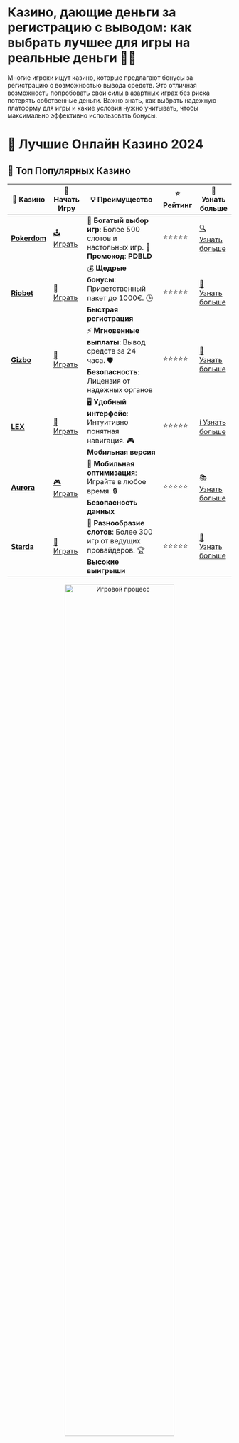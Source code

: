 # **Казино, дающие деньги за регистрацию с выводом: как выбрать лучшее для игры на реальные деньги 💸🎰**

Многие игроки ищут казино, которые предлагают бонусы за регистрацию с возможностью вывода средств. Это отличная возможность попробовать свои силы в азартных играх без риска потерять собственные деньги. Важно знать, как выбрать надежную платформу для игры и какие условия нужно учитывать, чтобы максимально эффективно использовать бонусы.

# 🎰 Лучшие Онлайн Казино 2024

## 🌟 Топ Популярных Казино

| 🎲 **Казино** | 🔗 **Начать Игру** | 💡 **Преимущество** | ⭐ **Рейтинг** | 🔗 **Узнать больше** |
|--------------|---------------------|---------------------|----------------|----------------------|
| [**Pokerdom**](https://brandplay.link/4k77v2yx) | [🕹️ Играть](https://brandplay.link/4k77v2yx) | 🎉 **Богатый выбор игр**: Более 500 слотов и настольных игр. 🎁 **Промокод**: **PDBLD** | ⭐⭐⭐⭐⭐ | [🔍 Узнать больше](https://brandplay.link/4k77v2yx) |
| [**Riobet**](https://brandplay.link/7xBLTPyj) | [🎰 Играть](https://brandplay.link/7xBLTPyj) | 💰 **Щедрые бонусы**: Приветственный пакет до 1000€. 🕒 **Быстрая регистрация** | ⭐⭐⭐⭐⭐ | [📖 Узнать больше](https://brandplay.link/7xBLTPyj) |
| [**Gizbo**](https://brandplay.link/bprXw4YV) | [🎲 Играть](https://brandplay.link/bprXw4YV) | ⚡ **Мгновенные выплаты**: Вывод средств за 24 часа. 🛡️ **Безопасность**: Лицензия от надежных органов | ⭐⭐⭐⭐⭐ | [📝 Узнать больше](https://brandplay.link/bprXw4YV) |
| [**LEX**](https://brandplay.link/zW4hdDFV) | [🤑 Играть](https://brandplay.link/zW4hdDFV) | 🖥️ **Удобный интерфейс**: Интуитивно понятная навигация. 🎮 **Мобильная версия** | ⭐⭐⭐⭐⭐ | [ℹ️ Узнать больше](https://brandplay.link/zW4hdDFV) |
| [**Aurora**](https://10trafic-stat2.com/click/668546556bcc6313411604bd/6766/13032/subaccount) | [🎮 Играть](https://10trafic-stat2.com/click/668546556bcc6313411604bd/6766/13032/subaccount) | 📱 **Мобильная оптимизация**: Играйте в любое время. 🔒 **Безопасность данных** | ⭐⭐⭐⭐⭐ | [📚 Узнать больше](https://10trafic-stat2.com/click/668546556bcc6313411604bd/6766/13032/subaccount) |
| [**Starda**](https://brandplay.link/fB7xwRFL) | [🎯 Играть](https://brandplay.link/fB7xwRFL) | 🎰 **Разнообразие слотов**: Более 300 игр от ведущих провайдеров. 🏆 **Высокие выигрыши** | ⭐⭐⭐⭐⭐ | [🔎 Узнать больше](https://brandplay.link/fB7xwRFL) |

<div align="center">
    <img src="https://i.pinimg.com/originals/87/9e/b9/879eb9354dd0699582408b68f2e253b2.gif" alt="Игровой процесс" width="70%">
</div>

## 💎 Лучшие Бонусы и Акции

| 🎲 **Казино** | 🔗 **Начать Игру** | 💡 **Преимущество** | ⭐ **Рейтинг** | 🔗 **Узнать больше** |
|--------------|---------------------|---------------------|----------------|----------------------|
| [**Kometa**](https://brandplay.link/8ZymQJV8) | [🎰 Играть](https://brandplay.link/8ZymQJV8) | 🎁 **Эксклюзивные бонусы**: Регулярные акции и промо. 🔄 **Программы лояльности** | ⭐⭐⭐⭐☆ | [🔍 Узнать больше](https://brandplay.link/8ZymQJV8) |
| [**R7**](https://brandplay.link/bMd3Yjsw) | [🕹️ Играть](https://brandplay.link/bMd3Yjsw) | 🕒 **Круглосуточная поддержка**: Всегда на связи. 💸 **Высокие лимиты** | ⭐⭐⭐⭐☆ | [📖 Узнать больше](https://brandplay.link/bMd3Yjsw) |
| [**7K**](https://brandplay.link/BvQyFShp) | [🎲 Играть](https://brandplay.link/BvQyFShp) | 🌟 **Эксклюзивные бонусы**: Только для VIP игроков. 🎉 **Сезонные акции** | ⭐⭐⭐⭐☆ | [📝 Узнать больше](https://brandplay.link/BvQyFShp) |
| [**Kent**](https://brandplay.link/Fv2WP3js) | [🤑 Играть](https://brandplay.link/Fv2WP3js) | 📈 **Высокий RTP**: Более 98%. 💼 **Профессиональная поддержка** | ⭐⭐⭐⭐☆ | [ℹ️ Узнать больше](https://brandplay.link/Fv2WP3js) |
| [**1Xslots**](https://brandplay.link/hSB1khtr) | [🎮 Играть](https://brandplay.link/hSB1khtr) | 🎉 **Множество акций**: Еженедельные бонусы и турниры. 🛡️ **Безопасность** | ⭐⭐⭐⭐☆ | [📚 Узнать больше](https://brandplay.link/hSB1khtr) |
| [**Gama**](https://brandplay.link/j6NMKsDz) | [🎯 Играть](https://brandplay.link/j6NMKsDz) | 🔍 **Интуитивный интерфейс**: Легкость использования. 🏅 **Престижные турниры** | ⭐⭐⭐⭐☆ | [🔎 Узнать больше](https://brandplay.link/j6NMKsDz) |

<div align="center">
    <img src="https://i.pinimg.com/originals/87/9e/b9/879eb9354dd0699582408b68f2e253b2.gif" alt="Игровой процесс" width="70%">
</div>

## 🚀 Быстрые Выигрыши и Поддержка

| 🎲 **Казино** | 🔗 **Начать Игру** | 💡 **Преимущество** | ⭐ **Рейтинг** | 🔗 **Узнать больше** |
|--------------|---------------------|---------------------|----------------|----------------------|
| [**Onion**](https://brandplay.link/zBGRVpQ9) | [🎰 Играть](https://brandplay.link/zBGRVpQ9) | 🤑 **Низкие ставки**: Идеально для начинающих. 🔄 **Быстрые выводы** | ⭐⭐⭐⭐☆ | [🔍 Узнать больше](https://brandplay.link/zBGRVpQ9) |
| [**Чемпион**](https://temon-gter.cfd/go/lRq?p80412p304504pcc44t17455) | [🕹️ Играть](https://temon-gter.cfd/go/lRq?p80412p304504pcc44t17455) | 🏅 **Лояльная программа**: Награды за активность. 🎁 **Ежемесячные бонусы** | ⭐⭐⭐⭐☆ | [📖 Узнать больше](https://temon-gter.cfd/go/lRq?p80412p304504pcc44t17455) |
| [**Vavada**](https://vavadapartner.pro/?promo=ea5c9275-6854-4505-94fc-95ab18221945-linkb2) | [🎲 Играть](https://vavadapartner.pro/?promo=ea5c9275-6854-4505-94fc-95ab18221945-linkb2) | 🚀 **Быстрая регистрация**: Начните играть мгновенно. 🔐 **Безопасные транзакции** | ⭐⭐⭐⭐☆ | [📝 Узнать больше](https://vavadapartner.pro/?promo=ea5c9275-6854-4505-94fc-95ab18221945-linkb2) |
| [**Friends**](https://gofriends.kim/linkb2) | [🤑 Играть](https://gofriends.kim/linkb2) | 🤝 **Социальные игры**: Играйте с друзьями. 🌐 **Мультиплатформенность** | ⭐⭐⭐⭐☆ | [ℹ️ Узнать больше](https://gofriends.kim/linkb2) |
| [**1WIN**](https://brandplay.link/smXVpBbG) | [🎮 Играть](https://brandplay.link/smXVpBbG) | 🏆 **Спортивные ставки**: Широкий выбор видов спорта. 💵 **Высокие коэффициенты** | ⭐⭐⭐⭐☆ | [📚 Узнать больше](https://brandplay.link/smXVpBbG) |
| [**Drip**](https://drp-ircp01.com/c07e6a3db) | [🎯 Играть](https://drp-ircp01.com/c07e6a3db) | 🌐 **Инновационные игры**: Новейшие игровые технологии. 🛡️ **Высокая безопасность** | ⭐⭐⭐⭐☆ | [🔎 Узнать больше](https://drp-ircp01.com/c07e6a3db) |
| [**JoyCasino**](https://rpc30.call2me.pro/?/ru/registration?apkpop=0&partner=p24970p3291217pc98f) | [🎰 Играть](https://rpc30.call2me.pro/?/ru/registration?apkpop=0&partner=p24970p3291217pc98f) | 🎁 **Приятные бонусы**: Ежедневные акции и подарки. 🕹️ **Разнообразие игр** | ⭐⭐⭐⭐☆ | [🔍 Узнать больше](https://rpc30.call2me.pro/?/ru/registration?apkpop=0&partner=p24970p3291217pc98f) |

<div align="center">
    <img src="https://i.pinimg.com/originals/87/9e/b9/879eb9354dd0699582408b68f2e253b2.gif" alt="Игровой процесс" width="70%">
</div>
---

✨ **Выбирайте лучшее казино для себя и наслаждайтесь игрой! Удачи!** ✨
![Казино с бонусами за регистрацию](https://i.pinimg.com/originals/a9/29/6e/a9296ea1cf6a7c20a985e593451f0323.png)

## Как работают казино с бонусами за регистрацию? 🎁

Когда казино предлагает бонусы за регистрацию с возможностью вывода, это обычно происходит в виде бездепозитных бонусов или бонусов на первый депозит. Суть в том, что игрок получает деньги или бесплатные вращения для игры, не внося свой первый депозит. Однако, чтобы вывести выигранные средства, нужно выполнить определенные условия от казино.

### 1. **Бездепозитные бонусы**

Бездепозитный бонус — это бонус, который казино предоставляет игроку после регистрации без необходимости вносить депозит. Эти бонусы могут быть в виде бесплатных средств или фриспинов. Однако перед выводом средств важно прочитать условия: часто нужно выполнить требования по ставкам (wagering), чтобы средства можно было вывести.

### 2. **Бонусы на первый депозит**

Многие казино также предлагают бонусы на первый депозит. Это может быть удвоение суммы первого пополнения или начисление фриспинов. Для вывода средств из бонусов на депозит также необходимо отыграть их, пройдя условия ставок.

## Как выбрать казино с бонусом за регистрацию с выводом? 🏆

При выборе онлайн-казино для игры на реальные деньги с бонусом за регистрацию важно обратить внимание на несколько ключевых факторов:

### 1. **Лицензия и безопасность**

Убедитесь, что казино имеет действующую лицензию. Это гарантирует, что все игры в казино регулируются, а ваши личные и финансовые данные защищены. Надежное казино всегда имеет информацию о своей лицензии на своем сайте.

### 2. **Условия отыгрыша бонуса**

Важно внимательно ознакомиться с условиями отыгрыша бонуса. Многие казино устанавливают требования по ставкам (wagering) — то есть сколько раз нужно поставить сумму бонуса, прежде чем можно будет вывести деньги. Чем ниже требования по ставкам, тем легче отыграть бонус.

### 3. **Методы пополнения и вывода средств**

Проверьте, какие методы пополнения и вывода средств доступны в казино. Лучше выбирать те казино, которые предлагают удобные и безопасные способы оплаты, такие как банковские карты, электронные кошельки или криптовалюты. Обратите внимание на комиссии и сроки вывода средств.

### 4. **Репутация казино**

Читайте отзывы и обзоры о выбранном казино. Хорошая репутация и положительные отзывы игроков — это ключевые факторы, которые могут свидетельствовать о надежности и честности казино.

## Как правильно использовать бонусы за регистрацию? 📝

Для успешного использования бонусов за регистрацию, чтобы вывести деньги, важно следовать нескольким рекомендациям:

### 1. **Прочитайте условия бонуса**

Каждое казино устанавливает свои условия для бонусов за регистрацию. Это могут быть требования по ставкам (wagering), минимальный депозит для получения бонуса или список игр, на которые можно использовать бонус. Прочтите эти условия, чтобы избежать недоразумений.

### 2. **Учитывайте максимальную сумму вывода**

Некоторые казино ограничивают сумму, которую можно вывести с бонусных средств. Например, если казино предоставляет бонус в размере 10 долларов, но максимальная сумма вывода составляет 50 долларов, учтите это при планировании своей стратегии.

### 3. **Играйте в подходящие игры**

Для выполнения условий отыгрыша бонуса важно играть в те игры, которые соответствуют требованиям казино. Обычно слоты имеют более высокие коэффициенты отыгрыша по сравнению с настольными играми.

### 4. **Следите за сроками**

Убедитесь, что вы выполнили все условия отыгрыша до истечения срока действия бонуса. Большинство бонусов имеют ограниченный срок, в течение которого нужно выполнить условия отыгрыша, чтобы получить возможность вывести средства.

## Бонусы за регистрацию с выводом: преимущества и недостатки 🎉

### Преимущества:

- **Безопасность:** Множество казино предлагают бонусы за регистрацию без необходимости вносить депозит, что позволяет вам попробовать игры без финансового риска.
- **Шанс на выигрыш:** Вы можете выиграть реальные деньги без необходимости вкладывать свои средства.
- **Увлекательный опыт:** Казино с бонусами за регистрацию — это отличная возможность ознакомиться с различными играми и функциями платформы.

### Недостатки:

- **Требования по ставкам:** Для вывода выигрыша с бонусных средств часто нужно выполнить требования по ставкам, что может быть сложным и занять много времени.
- **Ограничения по выводу:** Некоторые казино устанавливают ограничения на сумму вывода или количество раз, которое нужно сделать ставку, прежде чем можно будет вывести деньги.

## Заключение

Казино с бонусами за регистрацию и возможностью вывода средств — это отличный способ начать играть на реальные деньги, не рискуя своими средствами. Однако важно тщательно выбирать казино, учитывать условия бонусов и внимательно читать требования к отыгрышу. Следуя этим советам, вы сможете увеличить свои шансы на выигрыш и получить максимально выгодный опыт игры в онлайн-казино. Удачи вам! 🍀💰
